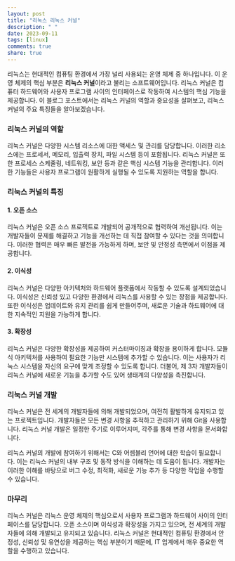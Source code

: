 ```yaml
---
layout: post
title: "리눅스 리눅스 커널"
description: " "
date: 2023-09-11
tags: [linux]
comments: true
share: true
---
```


리눅스는 현대적인 컴퓨팅 환경에서 가장 널리 사용되는 운영 체제 중 하나입니다. 이 운영 체제의 핵심 부분은 **리눅스 커널**이라고 불리는 소프트웨어입니다. 리눅스 커널은 컴퓨터 하드웨어와 사용자 프로그램 사이의 인터페이스로 작동하여 시스템의 핵심 기능을 제공합니다. 이 블로그 포스트에서는 리눅스 커널의 역할과 중요성을 살펴보고, 리눅스 커널의 주요 특징들을 알아보겠습니다.

### 리눅스 커널의 역할

리눅스 커널은 다양한 시스템 리소스에 대한 액세스 및 관리를 담당합니다. 이러한 리소스에는 프로세서, 메모리, 입출력 장치, 파일 시스템 등이 포함됩니다. 리눅스 커널은 또한 프로세스 스케줄링, 네트워킹, 보안 등과 같은 핵심 시스템 기능을 관리합니다. 이러한 기능들은 사용자 프로그램이 원활하게 실행될 수 있도록 지원하는 역할을 합니다.

### 리눅스 커널의 특징

#### 1. 오픈 소스

리눅스 커널은 오픈 소스 프로젝트로 개발되어 공개적으로 협력하여 개선됩니다. 이는 개발자들이 문제를 해결하고 기능을 개선하는 데 직접 참여할 수 있다는 것을 의미합니다. 이러한 협력은 매우 빠른 발전을 가능하게 하며, 보안 및 안정성 측면에서 이점을 제공합니다.

#### 2. 이식성

리눅스 커널은 다양한 아키텍처와 하드웨어 플랫폼에서 작동할 수 있도록 설계되었습니다. 이식성은 신뢰성 있고 다양한 환경에서 리눅스를 사용할 수 있는 장점을 제공합니다. 또한 이식성은 업데이트와 유지 관리를 쉽게 만들어주며, 새로운 기술과 하드웨어에 대한 지속적인 지원을 가능하게 합니다.

#### 3. 확장성

리눅스 커널은 다양한 확장성을 제공하여 커스터마이징과 확장을 용이하게 합니다. 모듈식 아키텍처를 사용하여 필요한 기능만 시스템에 추가할 수 있습니다. 이는 사용자가 리눅스 시스템을 자신의 요구에 맞게 조정할 수 있도록 합니다. 더불어, 제 3자 개발자들이 리눅스 커널에 새로운 기능을 추가할 수도 있어 생태계의 다양성을 촉진합니다.

### 리눅스 커널 개발

리눅스 커널은 전 세계의 개발자들에 의해 개발되었으며, 여전히 활발하게 유지되고 있는 프로젝트입니다. 개발자들은 모든 변경 사항을 추적하고 관리하기 위해 Git을 사용합니다. 리눅스 커널 개발은 일정한 주기로 이루어지며, 각주를 통해 변경 사항을 문서화합니다.

리눅스 커널의 개발에 참여하기 위해서는 C와 어셈블리 언어에 대한 학습이 필요합니다. 이는 리눅스 커널의 내부 구조 및 동작 방식을 이해하는 데 도움이 됩니다. 개발자는 이러한 이해를 바탕으로 버그 수정, 최적화, 새로운 기능 추가 등 다양한 작업을 수행할 수 있습니다.

### 마무리

리눅스 커널은 리눅스 운영 체제의 핵심으로서 사용자 프로그램과 하드웨어 사이의 인터페이스를 담당합니다. 오픈 소스이며 이식성과 확장성을 가지고 있으며, 전 세계의 개발자들에 의해 개발되고 유지되고 있습니다. 리눅스 커널은 현대적인 컴퓨팅 환경에서 안정성, 신뢰성 및 유연성을 제공하는 핵심 부분이기 때문에, IT 업계에서 매우 중요한 역할을 수행하고 있습니다.